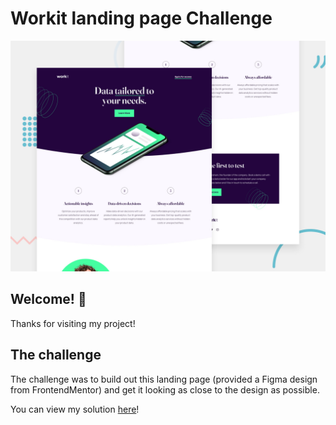 # Workit landing page Challenge

![Design preview for the Workit landing page coding challenge](./preview.jpg)

## Welcome! 👋

Thanks for visiting my project!

## The challenge

The challenge was to build out this landing page (provided a Figma design from FrontendMentor) and get it looking as close to the design as possible.

You can view my solution [here]()!